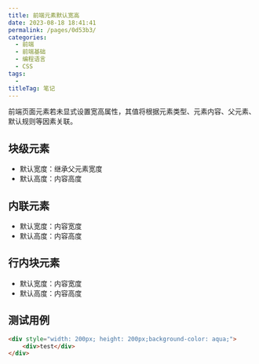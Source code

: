 ```yaml
---
title: 前端元素默认宽高
date: 2023-08-18 18:41:41
permalink: /pages/0d53b3/
categories: 
  - 前端
  - 前端基础
  - 编程语言
  - CSS
tags: 
  - 
titleTag: 笔记
---
```


前端页面元素若未显式设置宽高属性，其值将根据元素类型、元素内容、父元素、默认规则等因素关联。


## 块级元素

- 默认宽度：继承父元素宽度
- 默认高度：内容高度

## 内联元素

- 默认宽度：内容宽度
- 默认高度：内容高度

## 行内块元素

- 默认宽度：内容宽度
- 默认高度：内容高度

## 测试用例

```html
<div style="width: 200px; height: 200px;background-color: aqua;">
    <div>test</div>
</div>
```
